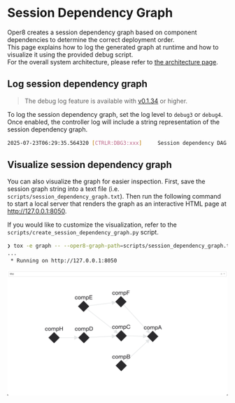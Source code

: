 # Session Dependency Graph

Oper8 creates a session dependency graph based on component dependencies to determine the correct deployment order.  
This page explains how to log the generated graph at runtime and how to visualize it using the provided debug script.  
For the overall system architecture, please refer to [the architecture page](architecture.md).

## Log session dependency graph

> The debug log feature is available with [v0.1.34](https://github.com/IBM/oper8/releases/tag/v0.1.34) or higher.

To log the session dependency graph, set the log level to `debug3` or `debug4`. Once enabled, the controller log will include a string representation of the session dependency graph.

```bash
2025-07-23T06:29:35.564320 [CTRLR:DBG3:xxx]     Session dependency DAG: Graph({compA:[],compB:[compA],compC:[compA],compD:[compC],compE:[compC,compF],compF:[compA]})
```

## Visualize session dependency graph

You can also visualize the graph for easier inspection. First, save the session graph string into a text file (i.e. `scripts/session_dependency_graph.txt`). Then run the following command to start a local server that renders the graph as an interactive HTML page at http://127.0.0.1:8050.

If you would like to customize the visualization, refer to the `scripts/create_session_dependency_graph.py` script.

```bash
❯ tox -e graph -- --oper8-graph-path=scripts/session_dependency_graph.txt
...
 * Running on http://127.0.0.1:8050
```

![session_dependency_graph](session_dependency_graph.png)
